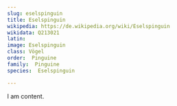 ```yaml
---
slug: eselspinguin
title: Eselspinguin
wikipedia: https://de.wikipedia.org/wiki/Eselspinguin
wikidata: Q213021
latin:
image: Eselspinguin
class: Vögel
order:  Pinguine
family:  Pinguine
species:  Eselspinguin

---
```


I am content.
